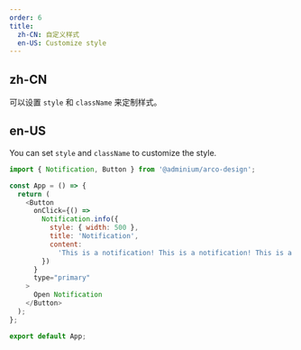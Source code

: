 ```yaml
---
order: 6
title:
  zh-CN: 自定义样式
  en-US: Customize style
---
```


## zh-CN

可以设置 `style` 和 `className` 来定制样式。

## en-US

You can set `style` and `className` to customize the style.

```js
import { Notification, Button } from '@adminium/arco-design';

const App = () => {
  return (
    <Button
      onClick={() =>
        Notification.info({
          style: { width: 500 },
          title: 'Notification',
          content:
            'This is a notification! This is a notification! This is a notification! This is a notification! ',
        })
      }
      type="primary"
    >
      Open Notification
    </Button>
  );
};

export default App;
```
